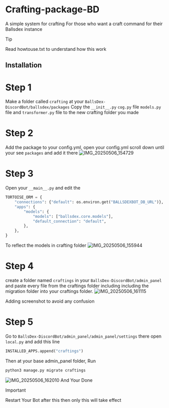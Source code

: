 # Crafting-package-BD
A simple system for crafting For those who want a craft command for their Ballsdex instance  

> [!Tip]
> Read howtouse.txt to understand how this work
> 
## Installation 

# Step 1 
Make a folder called `crafting` at your `BallsDex-DiscordBot/ballsdex/packages`
Copy the `__init__.py` `cog.py` file `models.py` file and `transformer.py` file to the new crafting folder you made 

# Step 2 
Add the package to your config.yml, open your config.yml scroll down until your see 
`packages` and add it there 
![IMG_20250506_154729](https://github.com/user-attachments/assets/c035eeaf-642d-4630-a5df-aaca6edb58ea)

# Step 3 
Open your `__main__.py` and edit the 
```py
TORTOISE_ORM = {
    "connections": {"default": os.environ.get("BALLSDEXBOT_DB_URL")},
    "apps": {
        "models": {
            "models": ["ballsdex.core.models"],
            "default_connection": "default",
        },
    },
}
```

To reflect the models in crafting folder ![IMG_20250506_155944](https://github.com/user-attachments/assets/412695ee-d6ca-4f29-bb28-9aa08167b978)

# Step 4 
create a folder named `craftings` in your `BallsDex-DiscordBot/admin_panel` and paste every file from the craftings folder including including the migration folder into your craftings folder.
![IMG_20250506_161115](https://github.com/user-attachments/assets/3ce13bce-ffd5-4fc3-8754-cad022660036)

Adding screenshot to avoid any confusion

# Step 5 
Go to `BallsDex-DiscordBot/admin_panel/admin_panel/settings` there open `local.py` and add this line 
```py
INSTALLED_APPS.append("craftings")
```
Then at your base admin_panel folder,
Run 
```py
python3 manage.py migrate craftings
```

![IMG_20250506_162010](https://github.com/user-attachments/assets/432f1576-ae20-47e7-96dd-50ead20009c0) 
And Your Done 
> [!IMPORTANT]
> Restart Your Bot after this then only this will take effect 
